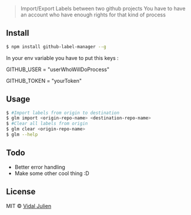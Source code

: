 > Import/Export Labels between two github projects
> You have to have an account who have enough rights for that kind of process


## Install

```sh
$ npm install github-label-manager --g
```

In your env variable you have to put this keys :

GITHUB_USER = "userWhoWillDoProcess"

GITHUB_TOKEN = "yourToken"


## Usage

```sh
$ #Import labels from origin to destination
$ glm import <origin-repo-name> <destination-repo-name>
$ #Clear all labels from origin
$ glm clear <origin-repo-name>
$ glm --help
```
## Todo

- Better error handling
- Make some other cool thing :D

## License

MIT © [Vidal Julien](http://www.julien-vidal.fr)
